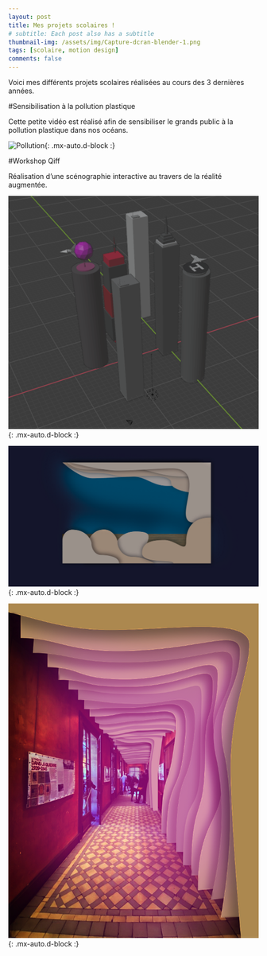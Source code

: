 ```yaml
---
layout: post
title: Mes projets scolaires !
# subtitle: Each post also has a subtitle
thumbnail-img: /assets/img/Capture-dcran-blender-1.png
tags: [scolaire, motion design]
comments: false
---
```


Voici mes différents projets scolaires réalisées au cours des 3 dernières années.

#Sensibilisation à la pollution plastique

Cette petite vidéo est réalisé afin de sensibiliser le grands public à la pollution plastique dans nos océans.

![Pollution](https://www.youtube.com/watch?v=sqdEwO4ssbc){: .mx-auto.d-block :}


#Workshop Qiff

Réalisation d’une scénographie interactive au travers de la réalité augmentée.

![Qiff1](/assets/img/Capture-dcran-blender-1.png){: .mx-auto.d-block :}

![Qiff2](/assets/img/bar-2.png){: .mx-auto.d-block :}

![Qiff3](/assets/img/quiff.png){: .mx-auto.d-block :}
